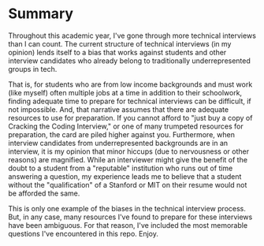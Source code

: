 # Summary
Throughout this academic year, I've gone through more technical interviews than I can count. The current structure of technical interviews (in my opinion) lends itself to a
bias that works against students and other interview candidates who already belong to traditionally underrepresented groups in tech.

That is, for students who are from low income backgrounds and must work (like myself) often multiple jobs at a time in addition to their schoolwork, finding adequate time to prepare for technical interviews can be difficult, if not impossible. And, that narrative assumes that there are adequate resources to use for preparation. If you cannot afford to "just buy a copy of Cracking the Coding Interview," or one of many trumpeted resources for preparation, the card are piled higher against you. Furthermore, when interview candidates from underrepresented backgrounds are in an interview, it is my opinion that minor hiccups (due to nervousness or other reasons) are magnified. While an interviewer might give the benefit of the doubt to a student from a "reputable" institution who runs out of time answering a question, my experience leads me to believe that a student without the "qualification" of a Stanford or MIT on their resume would not be afforded the same.

This is only one example of the biases in the technical interview process. But, in any case, many resources I've found to prepare for these interviews have been ambiguous. For that reason, I've included the most memorable questions I've encountered in this repo. Enjoy.
